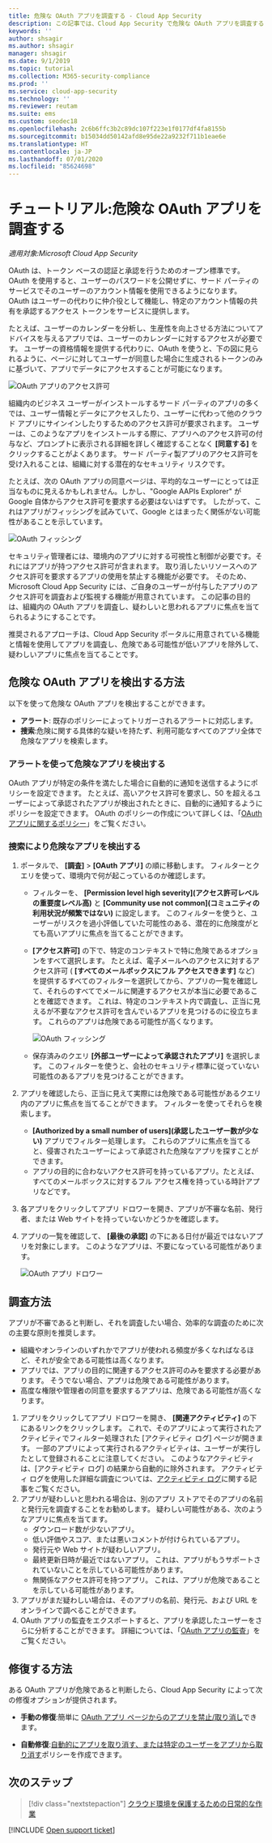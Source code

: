```yaml
---
title: 危険な OAuth アプリを調査する - Cloud App Security
description: この記事では、Cloud App Security で危険な OAuth アプリを調査する方法について説明します。
keywords: ''
author: shsagir
ms.author: shsagir
manager: shsagir
ms.date: 9/1/2019
ms.topic: tutorial
ms.collection: M365-security-compliance
ms.prod: ''
ms.service: cloud-app-security
ms.technology: ''
ms.reviewer: reutam
ms.suite: ems
ms.custom: seodec18
ms.openlocfilehash: 2c6b6ffc3b2c89dc107f223e1f0177df4fa8155b
ms.sourcegitcommit: b15034dd50142afd8e95de22a9232f711b1eae6e
ms.translationtype: HT
ms.contentlocale: ja-JP
ms.lasthandoff: 07/01/2020
ms.locfileid: "85624698"
---
```

# <a name="tutorial-investigate-risky-oauth-apps"></a>チュートリアル:危険な OAuth アプリを調査する

*適用対象:Microsoft Cloud App Security*

OAuth は、トークン ベースの認証と承認を行うためのオープン標準です。 OAuth を使用すると、ユーザーのパスワードを公開せずに、サード パーティのサービスでそのユーザーのアカウント情報を使用できるようになります。 OAuth はユーザーの代わりに仲介役として機能し、特定のアカウント情報の共有を承認するアクセス トークンをサービスに提供します。

たとえば、ユーザーのカレンダーを分析し、生産性を向上させる方法についてアドバイスを与えるアプリでは、ユーザーのカレンダーに対するアクセスが必要です。 ユーザーの資格情報を提供する代わりに、OAuth を使うと、下の図に見られるように、ページに対してユーザーが同意した場合に生成されるトークンのみに基づいて、アプリでデータにアクセスすることが可能になります。

![OAuth アプリのアクセス許可](media/oauth-permission.png)

組織内のビジネス ユーザーがインストールするサード パーティのアプリの多くでは、ユーザー情報とデータにアクセスしたり、ユーザーに代わって他のクラウド アプリにサインインしたりするためのアクセス許可が要求されます。 ユーザーは、このようなアプリをインストールする際に、アプリへのアクセス許可の付与など、プロンプトに表示される詳細を詳しく確認することなく **[同意する]** をクリックすることがよくあります。 サード パーティ製アプリのアクセス許可を受け入れることは、組織に対する潜在的なセキュリティ リスクです。

たとえば、次の OAuth アプリの同意ページは、平均的なユーザーにとっては正当なものに見えるかもしれません。しかし、"Google AAPIs Explorer" が Google 自体からアクセス許可を要求する必要はないはずです。 したがって、これはアプリがフィッシングを試みていて、Google とはまったく関係がない可能性があることを示しています。

![OAuth フィッシング](media/oauth-phishing.png)

セキュリティ管理者には、環境内のアプリに対する可視性と制御が必要です。それにはアプリが持つアクセス許可が含まれます。 取り消したいリソースへのアクセス許可を要求するアプリの使用を禁止する機能が必要です。 そのため、Microsoft Cloud App Security には、ご自身のユーザーが付与したアプリのアクセス許可を調査および監視する機能が用意されています。 この記事の目的は、組織内の OAuth アプリを調査し、疑わしいと思われるアプリに焦点を当てられるようにすることです。

推奨されるアプローチは、Cloud App Security ポータルに用意されている機能と情報を使用してアプリを調査し、危険である可能性が低いアプリを除外して、疑わしいアプリに焦点を当てることです。

## <a name="how-to-detect-risky-oauth-apps"></a>危険な OAuth アプリを検出する方法

以下を使って危険な OAuth アプリを検出することができます。

- **アラート**: 既存のポリシーによってトリガーされるアラートに対応します。
- **捜索**:危険に関する具体的な疑いを持たず、利用可能なすべてのアプリ全体で危険なアプリを検索します。

### <a name="detect-risky-apps-using-alerts"></a>アラートを使って危険なアプリを検出する

OAuth アプリが特定の条件を満たした場合に自動的に通知を送信するようにポリシーを設定できます。 たとえば、高いアクセス許可を要求し、50 を超えるユーザーによって承認されたアプリが検出されたときに、自動的に通知するようにポリシーを設定できます。 OAuth のポリシーの作成について詳しくは、「[OAuth アプリに関するポリシー](app-permission-policy.md)」をご覧ください。

### <a name="detect-risky-apps-by-hunting"></a>捜索により危険なアプリを検出する

1. ポータルで、 **[調査]** > **[OAuth アプリ]** の順に移動します。 フィルターとクエリを使って、環境内で何が起こっているのか確認します。

    - フィルターを、 **[Permission level high severity]\(アクセス許可レベルの重要度レベル高\)** と **[Community use not common]\(コミュニティの利用状況が頻繁ではない\)** に設定します。 このフィルターを使うと、ユーザーがリスクを過小評価していた可能性のある、潜在的に危険度がとても高いアプリに焦点を当てることができます。
    - **[アクセス許可]** の下で、特定のコンテキストで特に危険であるオプションをすべて選択します。 たとえば、電子メールへのアクセスに対するアクセス許可 ( **[すべてのメールボックスにフル アクセスできます]** など) を提供するすべてのフィルターを選択してから、アプリの一覧を確認して、それらのすべてでメールに関連するアクセスが本当に必要であることを確認できます。 これは、特定のコンテキスト内で調査し、正当に見えるが不要なアクセス許可を含んでいるアプリを見つけるのに役立ちます。 これらのアプリは危険である可能性が高くなります。

        ![OAuth フィッシング](media/oauth-filters.png)

    - 保存済みのクエリ **[外部ユーザーによって承認されたアプリ]** を選択します。 このフィルターを使うと、会社のセキュリティ標準に従っていない可能性のあるアプリを見つけることができます。
1. アプリを確認したら、正当に見えて実際には危険である可能性があるクエリ内のアプリに焦点を当てることができます。 フィルターを使ってそれらを検索します。
    - **[Authorized by a small number of users]\(承認したユーザー数が少ない\)** アプリでフィルター処理します。 これらのアプリに焦点を当てると、侵害されたユーザーによって承認された危険なアプリを探すことができます。
    - アプリの目的に合わないアクセス許可を持っているアプリ。たとえば、すべてのメールボックスに対するフル アクセス権を持っている時計アプリなどです。
1. 各アプリをクリックしてアプリ ドロワーを開き、アプリが不審な名前、発行者、または Web サイトを持っていないかどうかを確認します。
1. アプリの一覧を確認して、 **[最後の承認]** の下にある日付が最近ではないアプリを対象にします。 このようなアプリは、不要になっている可能性があります。

    ![OAuth アプリ ドロワー](media/oauth-drawer.png)

## <a name="how-to-investigate"></a>調査方法

アプリが不審であると判断し、それを調査したい場合、効率的な調査のために次の主要な原則を推奨します。

- 組織やオンラインのいずれかでアプリが使われる頻度が多くなればなるほど、それが安全である可能性は高くなります。
- アプリでは、アプリの目的に関連するアクセス許可のみを要求する必要があります。 そうでない場合、アプリは危険である可能性があります。
- 高度な権限や管理者の同意を要求するアプリは、危険である可能性が高くなります。

1. アプリをクリックしてアプリ ドロワーを開き、 **[関連アクティビティ]** の下にあるリンクをクリックします。 これで、そのアプリによって実行されたアクティビティでフィルター処理された [アクティビティ ログ] ページが開きます。 一部のアプリによって実行されるアクティビティは、ユーザーが実行したとして登録されることに注意してください。 このようなアクティビティは、[アクティビティ ログ] の結果から自動的に除外されます。 アクティビティ ログを使用した詳細な調査については、[アクティビティ ログ](activity-filters.md)に関する記事をご覧ください。
1. アプリが疑わしいと思われる場合は、別のアプリ ストアでそのアプリの名前と発行元を調査することをお勧めします。 疑わしい可能性がある、次のようなアプリに焦点を当てます。
    - ダウンロード数が少ないアプリ。
    - 低い評価やスコア、または悪いコメントが付けられているアプリ。
    - 発行元や Web サイトが疑わしいアプリ。
    - 最終更新日時が最近ではないアプリ。 これは、アプリがもうサポートされていないことを示している可能性があります。
    - 無関係なアクセス許可を持つアプリ。 これは、アプリが危険であることを示している可能性があります。
1. アプリがまだ疑わしい場合は、そのアプリの名前、発行元、および URL をオンラインで調べることができます。
1. OAuth アプリの監査をエクスポートすると、アプリを承認したユーザーをさらに分析することができます。 詳細については、「[OAuth アプリの監査](manage-app-permissions.md#oauth-app-auditing)」をご覧ください。

## <a name="how-to-remediate"></a>修復する方法

ある OAuth アプリが危険であると判断したら、Cloud App Security によって次の修復オプションが提供されます。

- **手動の修復**:簡単に [OAuth アプリ ページからのアプリを禁止/取り消し](manage-app-permissions.md#ban-or-approve-an-app)できます。

- **自動修復**:[自動的にアプリを取り消す、または特定のユーザーをアプリから取り消す](app-permission-policy.md)ポリシーを作成できます。

## <a name="next-steps"></a>次のステップ

> [!div class="nextstepaction"]
> [クラウド環境を保護するための日常的な作業](daily-activities-to-protect-your-cloud-environment.md)

[!INCLUDE [Open support ticket](includes/support.md)]

